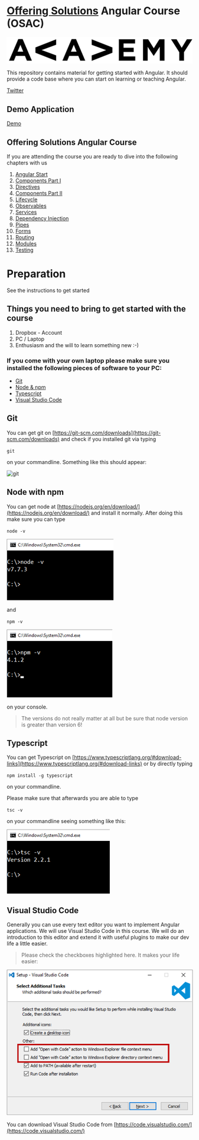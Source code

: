 # [Offering Solutions](https://offering.solutions/) Angular Course (OSAC)

<p align="center">
  <img src=".github/Academy_logo_black.png" />
</p>

This repository contains material for getting started with Angular. It should provide a code base where you can start on learning or teaching Angular.

[Twitter](https://twitter.com/FabianGosebrink/)

## Demo Application

[Demo](http://foodapiui.azurewebsites.net/)

## Offering Solutions Angular Course

If you are attending the course you are ready to dive into the following chapters with us

1. [Angular Start](./chapters/00_AngularStart)
2. [Components Part I](./chapters/01_Components_Part_I)
3. [Directives](./chapters/02_Directives)
4. [Components Part II](./chapters/03_Components_Part_II)
5. [Lifecycle](./chapters/04_Lifecycle)
6. [Observables](./chapters/05_Observables)
7. [Services](./chapters/06_Services)
8. [Dependency Injection](./chapters/07_DependencyInjection)
9. [Pipes](./chapters/08_Pipes)
10. [Forms](./chapters/09_Forms)
11. [Routing](./chapters/10_Routing)
12. [Modules](./chapters/11_Modules)
13. [Testing](./chapters/12_Testing)

# Preparation

See the instructions to get started

## Things you need to bring to get started with the course

1. Dropbox - Account
2. PC / Laptop
3. Enthusiasm and the will to learn something new :-)

### If you come with your own laptop please make sure you installed the following pieces of software to your PC:

* [Git](#git)
* [Node & npm](#node-with-npm)
* [Typescript](#typescript)
* [Visual Studio Code](#visual-studio-code)

## Git

You can get git on [https://git-scm.com/downloads](https://git-scm.com/downloads) and check if you installed git via typing

`git`

on your commandline. Something like this should appear:

![git](.github/git.png 'git')

## Node with npm

You can get node at [https://nodejs.org/en/download/](https://nodejs.org/en/download/) and install it normally. After doing this make sure you can type

`node -v`

![node](.github/nodeversion.png 'node')

and

`npm -v`

![npm](.github/npmversion.png 'npm')

on your console.

> The versions do not really matter at all but be sure that node version is greater than version 6!

## Typescript

You can get Typescript on [https://www.typescriptlang.org/#download-links](https://www.typescriptlang.org/#download-links) or by directly typing

`npm install -g typescript`

on your commandline.

Please make sure that afterwards you are able to type

`tsc -v`

on your commandline seeing something like this:

![tsc](.github/tsc.png 'tsc')

## Visual Studio Code

Generally you can use every text editor you want to implement Angular applications. We will use Visual Studio Code in this course. We will do an introduction to this editor and extend it with useful plugins to make our dev life a little easier.

> Please check the checkboxes highlighted here. It makes your life easier:

![VSCodeInstall](.github/VSCodeInstall.png 'VSCodeInstall')

You can download Visual Studio Code from [https://code.visualstudio.com/](https://code.visualstudio.com/)
